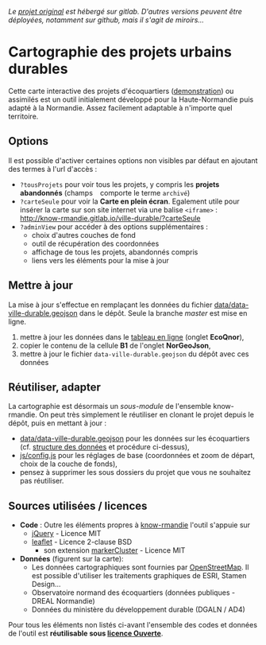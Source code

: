 *Le [projet original][origin] est hébergé sur gitlab. D'autres versions peuvent être déployées, notamment sur github, mais il s'agit de miroirs...*

# Cartographie des projets urbains durables
Cette carte interactive des projets d'écoquartiers ([demonstration][demo]) ou assimilés est un outil initialement développé pour la Haute-Normandie puis adapté à la Normandie. Assez facilement adaptable à n'importe quel territoire.

## Options
Il est possible d'activer certaines options non visibles par défaut en ajoutant des termes à l'url d'accès :
* `?tousProjets` pour voir tous les projets, y compris les **projets abandonnés** (champs ` ` comporte le terme `archivé`)
* `?carteSeule` pour voir la **Carte en plein écran**. Egalement utile pour insérer la carte sur son site internet via une balise `<iframe>` : http://know-rmandie.gitlab.io/ville-durable/?carteSeule
* `?adminView` pour accéder à des options supplémentaires :
    * choix d'autres couches de fond
    * outil de récupération des coordonnées
    * affichage de tous les projets, abandonnés compris
    * liens vers les éléments pour la mise à jour

## Mettre à jour
La mise à jour s'effectue en remplaçant les données du fichier [data/data-ville-durable.geojson](./data/data-ville-durable.geojson) dans le dépôt. Seule la branche _master_ est mise en ligne.

1. mettre à jour les données dans le [tableau en ligne][gdoc-ecoquartiers] (onglet **EcoQnor**),
2. copier le contenu de la cellule **B1** de l'onglet **NorGeoJson**,
3. mettre à jour le fichier `data-ville-durable.geojson` du dépôt avec ces données

## Réutiliser, adapter
La cartographie est désormais un _sous-module_ de l'ensemble know-rmandie. On peut très simplement le réutiliser en clonant le projet depuis le dépôt, puis en mettant à jour :

* [data/data-ville-durable.geojson](./data/data-ville-durable.geojson) pour les données sur les écoquartiers (cf. [structure des données](./data/) et procédure ci-dessus),
* [js/config.js](./js/config.js) pour les réglages de base (coordonnées et zoom de départ, choix de la couche de fonds),
* pensez à supprimer les sous dossiers du projet que vous ne souhaitez pas réutiliser.

## Sources utilisées / licences
* **Code** : Outre les éléments propres à [know-rmandie](../../README.md) l'outil s'appuie sur
  * [jQuery][jQuery] - Licence MIT
  * [leaflet][leaflet] - Licence 2-clause BSD
    * son extension [markerCluster][markerCluster] - Licence MIT
* **Données** (figurent sur la carte):
  * Les données cartographiques sont fournies par [OpenStreetMap](http://osm.org). Il est possible d'utiliser les traitements graphiques de ESRI, Stamen Design...
  * Observatoire normand des écoquartiers (données publiques - DREAL Normandie)
  * Données du ministère du développement durable (DGALN / AD4)

Pour tous les éléments non listés ci-avant l'ensemble des codes et données de l'outil est **réutilisable sous [licence Ouverte][LO-v2]**.

[origin]: https://gitlab.com/know-rmandie/know-rmandie.gitlab.io/ville-durable
[demo]: http://know-rmandie.gitlab.io/ville-durable
[gdoc-ecoquartiers]: https://docs.google.com/spreadsheets/d/1lybcyHklnN4y_bhH5zRWUhpAJx9AvYdzzw_HphBIT8U
[jQuery]: https://jquery.org
[leaflet]: http://leafletjs.com
[markerCluster]: https://github.com/Leaflet/Leaflet.markercluster
[LO-v2]: https://www.etalab.gouv.fr/licence-ouverte-open-licence
